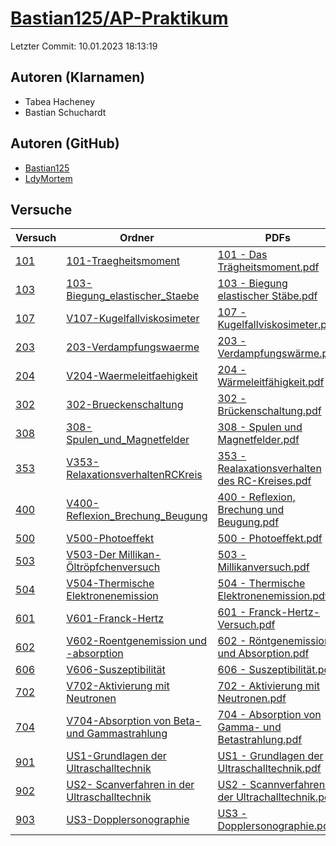 # [Bastian125/AP-Praktikum](https://github.com/Bastian125/AP)

Letzter Commit: 10.01.2023 18:13:19

## Autoren (Klarnamen)
- Tabea Hacheney
- Bastian Schuchardt

## Autoren (GitHub)
- [Bastian125](https://github.com/Bastian125)
- [LdyMortem](https://github.com/LdyMortem)

## Versuche

|        Versuch         |                                                                     Ordner                                                                      |                                                                                                             PDFs                                                                                                              |
|------------------------|-------------------------------------------------------------------------------------------------------------------------------------------------|-------------------------------------------------------------------------------------------------------------------------------------------------------------------------------------------------------------------------------|
|[101](../../versuch/101)|[101-Traegheitsmoment](https://github.com/Bastian125/AP/tree/master/101-Traegheitsmoment)                                                        |[101 - Das Trägheitsmoment.pdf](https://docs.google.com/viewer?url=https://raw.githubusercontent.com/Bastian125/AP-Praktikum/master/Versuche/101%20-%20Das%20Tr%C3%A4gheitsmoment.pdf)                                         |
|[103](../../versuch/103)|[103-Biegung_elastischer_Staebe](https://github.com/Bastian125/AP/tree/master/103-Biegung_elastischer_Staebe)                                    |[103 - Biegung elastischer Stäbe.pdf](https://docs.google.com/viewer?url=https://raw.githubusercontent.com/Bastian125/AP-Praktikum/master/Versuche/103%20-%20Biegung%20elastischer%20St%C3%A4be.pdf)                           |
|[107](../../versuch/107)|[V107-Kugelfallviskosimeter](https://github.com/Bastian125/AP/tree/master/V107-Kugelfallviskosimeter)                                            |[107 - Kugelfallviskosimeter.pdf](https://docs.google.com/viewer?url=https://raw.githubusercontent.com/Bastian125/AP-Praktikum/master/Versuche/107%20-%20Kugelfallviskosimeter.pdf)                                            |
|[203](../../versuch/203)|[203-Verdampfungswaerme](https://github.com/Bastian125/AP/tree/master/203-Verdampfungswaerme)                                                    |[203 - Verdampfungswärme.pdf](https://docs.google.com/viewer?url=https://raw.githubusercontent.com/Bastian125/AP-Praktikum/master/Versuche/203%20-%20Verdampfungsw%C3%A4rme.pdf)                                               |
|[204](../../versuch/204)|[V204-Waermeleitfaehigkeit](https://github.com/Bastian125/AP/tree/master/V204-Waermeleitfaehigkeit)                                              |[204 - Wärmeleitfähigkeit.pdf](https://docs.google.com/viewer?url=https://raw.githubusercontent.com/Bastian125/AP-Praktikum/master/Versuche/204%20-%20W%C3%A4rmeleitf%C3%A4higkeit.pdf)                                        |
|[302](../../versuch/302)|[302-Brueckenschaltung](https://github.com/Bastian125/AP/tree/master/302-Brueckenschaltung)                                                      |[302 - Brückenschaltung.pdf](https://docs.google.com/viewer?url=https://raw.githubusercontent.com/Bastian125/AP-Praktikum/master/Versuche/302%20-%20Br%C3%BCckenschaltung.pdf)                                                 |
|[308](../../versuch/308)|[308-Spulen_und_Magnetfelder](https://github.com/Bastian125/AP/tree/master/308-Spulen_und_Magnetfelder)                                          |[308 - Spulen und Magnetfelder.pdf](https://docs.google.com/viewer?url=https://raw.githubusercontent.com/Bastian125/AP-Praktikum/master/Versuche/308%20-%20Spulen%20und%20Magnetfelder.pdf)                                    |
|[353](../../versuch/353)|[V353-RelaxationsverhaltenRCKreis](https://github.com/Bastian125/AP/tree/master/V353-RelaxationsverhaltenRCKreis)                                |[353 - Realaxationsverhalten des RC-Kreises.pdf](https://docs.google.com/viewer?url=https://raw.githubusercontent.com/Bastian125/AP-Praktikum/master/Versuche/353%20-%20Realaxationsverhalten%20des%20RC-Kreises.pdf)          |
|[400](../../versuch/400)|[V400-Reflexion_Brechung_Beugung](https://github.com/Bastian125/AP/tree/master/V400-Reflexion_Brechung_Beugung)                                  |[400 - Reflexion, Brechung und Beugung.pdf](https://docs.google.com/viewer?url=https://raw.githubusercontent.com/Bastian125/AP-Praktikum/master/Versuche/400%20-%20Reflexion%2C%20Brechung%20und%20Beugung.pdf)                |
|[500](../../versuch/500)|[V500-Photoeffekt](https://github.com/Bastian125/AP/tree/master/V500-Photoeffekt)                                                                |[500 - Photoeffekt.pdf](https://docs.google.com/viewer?url=https://raw.githubusercontent.com/Bastian125/AP-Praktikum/master/Versuche/500%20-%20Photoeffekt.pdf)                                                                |
|[503](../../versuch/503)|[V503-Der Millikan-Öltröpfchenversuch](https://github.com/Bastian125/AP/tree/master/V503-Der%20Millikan-%C3%96ltr%C3%B6pfchenversuch)            |[503 - Millikanversuch.pdf](https://docs.google.com/viewer?url=https://raw.githubusercontent.com/Bastian125/AP-Praktikum/master/Versuche/503%20-%20Millikanversuch.pdf)                                                        |
|[504](../../versuch/504)|[V504-Thermische Elektronenemission](https://github.com/Bastian125/AP/tree/master/V504-Thermische%20Elektronenemission)                          |[504 - Thermische Elektronenemission.pdf](https://docs.google.com/viewer?url=https://raw.githubusercontent.com/Bastian125/AP-Praktikum/master/Versuche/504%20-%20Thermische%20Elektronenemission.pdf)                          |
|[601](../../versuch/601)|[V601-Franck-Hertz](https://github.com/Bastian125/AP/tree/master/V601-Franck-Hertz)                                                              |[601 - Franck-Hertz-Versuch.pdf](https://docs.google.com/viewer?url=https://raw.githubusercontent.com/Bastian125/AP-Praktikum/master/Versuche/601%20-%20Franck-Hertz-Versuch.pdf)                                              |
|[602](../../versuch/602)|[V602-Roentgenemission und -absorption](https://github.com/Bastian125/AP/tree/master/V602-Roentgenemission%20und%20-absorption)                  |[602 - Röntgenemission und Absorption.pdf](https://docs.google.com/viewer?url=https://raw.githubusercontent.com/Bastian125/AP-Praktikum/master/Versuche/602%20-%20R%C3%B6ntgenemission%20und%20Absorption.pdf)                 |
|[606](../../versuch/606)|[V606-Suszeptibilität](https://github.com/Bastian125/AP/tree/master/V606-Suszeptibilit%C3%A4t)                                                   |[606 - Suszeptibilität.pdf](https://docs.google.com/viewer?url=https://raw.githubusercontent.com/Bastian125/AP-Praktikum/master/Versuche/606%20-%20Suszeptibilit%C3%A4t.pdf)                                                   |
|[702](../../versuch/702)|[V702-Aktivierung mit Neutronen](https://github.com/Bastian125/AP/tree/master/V702-Aktivierung%20mit%20Neutronen)                                |[702 - Aktivierung mit Neutronen.pdf](https://docs.google.com/viewer?url=https://raw.githubusercontent.com/Bastian125/AP-Praktikum/master/Versuche/702%20-%20Aktivierung%20mit%20Neutronen.pdf)                                |
|[704](../../versuch/704)|[V704-Absorption von Beta- und Gammastrahlung](https://github.com/Bastian125/AP/tree/master/V704-Absorption%20von%20Beta-%20und%20Gammastrahlung)|[704 - Absorption von Gamma- und Betastrahlung.pdf](https://docs.google.com/viewer?url=https://raw.githubusercontent.com/Bastian125/AP-Praktikum/master/Versuche/704%20-%20Absorption%20von%20Gamma-%20und%20Betastrahlung.pdf)|
|[901](../../versuch/901)|[US1-Grundlagen der Ultraschalltechnik](https://github.com/Bastian125/AP/tree/master/US1-Grundlagen%20der%20Ultraschalltechnik)                  |[US1 - Grundlagen der Ultraschalltechnik.pdf](https://docs.google.com/viewer?url=https://raw.githubusercontent.com/Bastian125/AP-Praktikum/master/Versuche/US1%20-%20Grundlagen%20der%20Ultraschalltechnik.pdf)                |
|[902](../../versuch/902)|[US2- Scanverfahren in der Ultraschalltechnik](https://github.com/Bastian125/AP/tree/master/US2-%20Scanverfahren%20in%20der%20Ultraschalltechnik)|[US2 - Scannverfahren in der Ultrachalltechnik.pdf](https://docs.google.com/viewer?url=https://raw.githubusercontent.com/Bastian125/AP-Praktikum/master/Versuche/US2%20-%20Scannverfahren%20in%20der%20Ultrachalltechnik.pdf)  |
|[903](../../versuch/903)|[US3-Dopplersonographie](https://github.com/Bastian125/AP/tree/master/US3-Dopplersonographie)                                                    |[US3 - Dopplersonographie.pdf](https://docs.google.com/viewer?url=https://raw.githubusercontent.com/Bastian125/AP-Praktikum/master/Versuche/US3%20-%20Dopplersonographie.pdf)                                                  |
